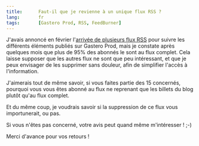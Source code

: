 ```yaml
---
title:      Faut-il que je revienne à un unique flux RSS ?
lang:       fr
tags:       [Gastero Prod, RSS, FeedBurner]
---
```


J'avais annoncé en février l'[arrivée de plusieurs flux RSS](/2008/02/avis-de-turbulences-dans-les-flux-rss-de-gastero-prod.html) pour suivre les différents éléments publiés sur Gastero Prod, mais je constate après quelques mois que plus de 95% des abonnés le sont au flux complet. Cela laisse supposer que les autres flux ne sont que peu intéressant, et que je peux envisager de les supprimer sans douleur, afin de simplifier l'accès à l'information.

J'aimerais tout de même savoir, si vous faites partie des 15 concernés, pourquoi vous vous êtes abonné au flux ne reprenant que les billets du blog plutôt qu'au flux complet.

Et du même coup, je voudrais savoir si la suppression de ce flux vous importunerait, ou pas.

Si vous n'êtes pas concerné, votre avis peut quand même m'intéresser ! ;-)

Merci d'avance pour vos retours !
